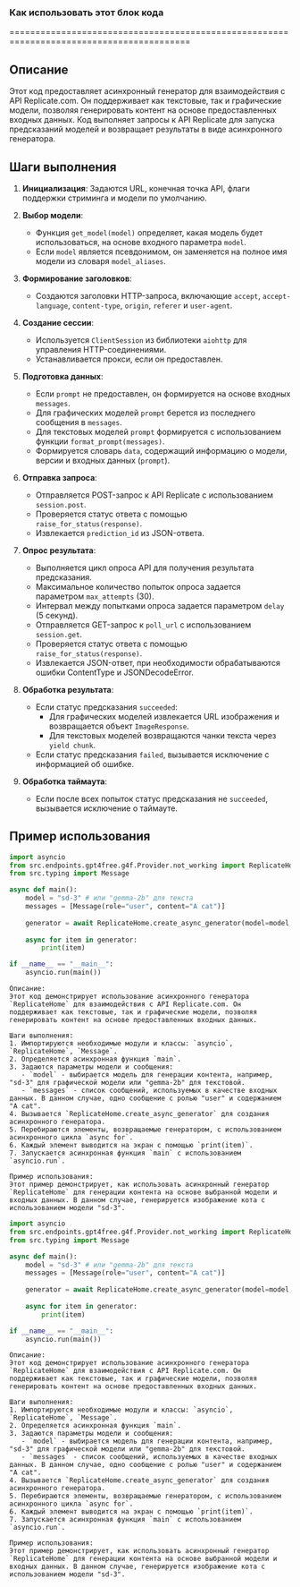### Как использовать этот блок кода
=========================================================================================

Описание
-------------------------
Этот код предоставляет асинхронный генератор для взаимодействия с API Replicate.com. Он поддерживает как текстовые, так и графические модели, позволяя генерировать контент на основе предоставленных входных данных. Код выполняет запросы к API Replicate для запуска предсказаний моделей и возвращает результаты в виде асинхронного генератора.

Шаги выполнения
-------------------------
1. **Инициализация**: Задаются URL, конечная точка API, флаги поддержки стриминга и модели по умолчанию.

2. **Выбор модели**:
   - Функция `get_model(model)` определяет, какая модель будет использоваться, на основе входного параметра `model`.
   - Если `model` является псевдонимом, он заменяется на полное имя модели из словаря `model_aliases`.

3. **Формирование заголовков**:
   - Создаются заголовки HTTP-запроса, включающие `accept`, `accept-language`, `content-type`, `origin`, `referer` и `user-agent`.

4. **Создание сессии**:
   - Используется `ClientSession` из библиотеки `aiohttp` для управления HTTP-соединениями.
   - Устанавливается прокси, если он предоставлен.

5. **Подготовка данных**:
   - Если `prompt` не предоставлен, он формируется на основе входных `messages`.
   - Для графических моделей `prompt` берется из последнего сообщения в `messages`.
   - Для текстовых моделей `prompt` формируется с использованием функции `format_prompt(messages)`.
   - Формируется словарь `data`, содержащий информацию о модели, версии и входных данных (`prompt`).

6. **Отправка запроса**:
   - Отправляется POST-запрос к API Replicate с использованием `session.post`.
   - Проверяется статус ответа с помощью `raise_for_status(response)`.
   - Извлекается `prediction_id` из JSON-ответа.

7. **Опрос результата**:
   - Выполняется цикл опроса API для получения результата предсказания.
   - Максимальное количество попыток опроса задается параметром `max_attempts` (30).
   - Интервал между попытками опроса задается параметром `delay` (5 секунд).
   - Отправляется GET-запрос к `poll_url` с использованием `session.get`.
   - Проверяется статус ответа с помощью `raise_for_status(response)`.
   - Извлекается JSON-ответ, при необходимости обрабатываются ошибки ContentType и JSONDecodeError.

8. **Обработка результата**:
   - Если статус предсказания `succeeded`:
     - Для графических моделей извлекается URL изображения и возвращается объект `ImageResponse`.
     - Для текстовых моделей возвращаются чанки текста через `yield chunk`.
   - Если статус предсказания `failed`, вызывается исключение с информацией об ошибке.

9. **Обработка таймаута**:
   - Если после всех попыток статус предсказания не `succeeded`, вызывается исключение о таймауте.

Пример использования
-------------------------

```python
import asyncio
from src.endpoints.gpt4free.g4f.Provider.not_working import ReplicateHome
from src.typing import Message

async def main():
    model = "sd-3" # или "gemma-2b" для текста
    messages = [Message(role="user", content="A cat")]
    
    generator = await ReplicateHome.create_async_generator(model=model, messages=messages)
    
    async for item in generator:
        print(item)

if __name__ == "__main__":
    asyncio.run(main())
```
```
Описание:
Этот код демонстрирует использование асинхронного генератора `ReplicateHome` для взаимодействия с API Replicate.com. Он поддерживает как текстовые, так и графические модели, позволяя генерировать контент на основе предоставленных входных данных.

Шаги выполнения:
1. Импортируются необходимые модули и классы: `asyncio`, `ReplicateHome`, `Message`.
2. Определяется асинхронная функция `main`.
3. Задаются параметры модели и сообщения:
   - `model` - выбирается модель для генерации контента, например, "sd-3" для графической модели или "gemma-2b" для текстовой.
   - `messages` - список сообщений, используемых в качестве входных данных. В данном случае, одно сообщение с ролью "user" и содержанием "A cat".
4. Вызывается `ReplicateHome.create_async_generator` для создания асинхронного генератора.
5. Перебираются элементы, возвращаемые генератором, с использованием асинхронного цикла `async for`.
6. Каждый элемент выводится на экран с помощью `print(item)`.
7. Запускается асинхронная функция `main` с использованием `asyncio.run`.

Пример использования:
Этот пример демонстрирует, как использовать асинхронный генератор `ReplicateHome` для генерации контента на основе выбранной модели и входных данных. В данном случае, генерируется изображение кота с использованием модели "sd-3".
```
```python
import asyncio
from src.endpoints.gpt4free.g4f.Provider.not_working import ReplicateHome
from src.typing import Message

async def main():
    model = "sd-3" # или "gemma-2b" для текста
    messages = [Message(role="user", content="A cat")]
    
    generator = await ReplicateHome.create_async_generator(model=model, messages=messages)
    
    async for item in generator:
        print(item)

if __name__ == "__main__":
    asyncio.run(main())
```
```
Описание:
Этот код демонстрирует использование асинхронного генератора `ReplicateHome` для взаимодействия с API Replicate.com. Он поддерживает как текстовые, так и графические модели, позволяя генерировать контент на основе предоставленных входных данных.

Шаги выполнения:
1. Импортируются необходимые модули и классы: `asyncio`, `ReplicateHome`, `Message`.
2. Определяется асинхронная функция `main`.
3. Задаются параметры модели и сообщения:
   - `model` - выбирается модель для генерации контента, например, "sd-3" для графической модели или "gemma-2b" для текстовой.
   - `messages` - список сообщений, используемых в качестве входных данных. В данном случае, одно сообщение с ролью "user" и содержанием "A cat".
4. Вызывается `ReplicateHome.create_async_generator` для создания асинхронного генератора.
5. Перебираются элементы, возвращаемые генератором, с использованием асинхронного цикла `async for`.
6. Каждый элемент выводится на экран с помощью `print(item)`.
7. Запускается асинхронная функция `main` с использованием `asyncio.run`.

Пример использования:
Этот пример демонстрирует, как использовать асинхронный генератор `ReplicateHome` для генерации контента на основе выбранной модели и входных данных. В данном случае, генерируется изображение кота с использованием модели "sd-3".